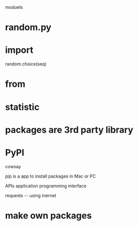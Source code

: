 moduels

# random.py

# import

random.choice(seq)

# from

# statistic

# packages are 3rd party library

# PyPI

cowsay

pip is a app to install packages in Mac or PC

APIs
application programming interface

requests -- using inernet

# make own packages
